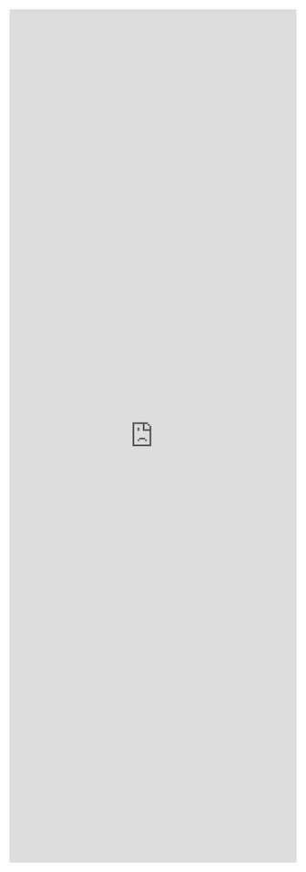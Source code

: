 <iframe width="100%" height="1500" frameborder="0"
  src="https://observablehq.com/embed/03a9d649093847ef?cell=*&api_key=a2d3bf3cb76a2eb35e3b14bf2f9f12040fc7f704"></iframe>
